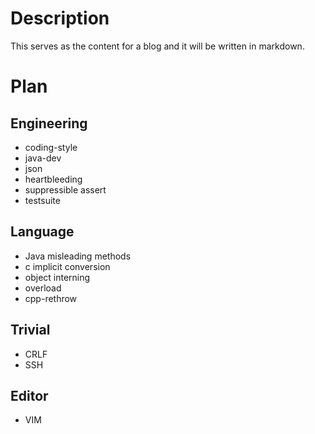 # Description

This serves as the content for a blog and it will be written in markdown.

# Plan

## Engineering

- coding-style
- java-dev
- json
- heartbleeding
- suppressible assert
- testsuite

## Language

- Java misleading methods
- c implicit conversion
- object interning
- overload
- cpp-rethrow

## Trivial

- CRLF
- SSH

## Editor

- VIM

